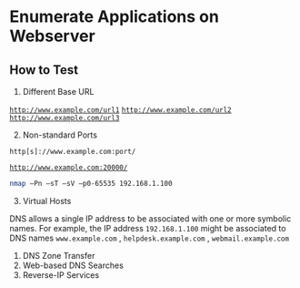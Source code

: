 # Enumerate Applications on Webserver

## How to Test

1. Different Base URL

[`http://www.example.com/url1`](http://www.example.com/url1) [`http://www.example.com/url2`](http://www.example.com/url2) [`http://www.example.com/url3`](http://www.example.com/url3)

2. Non-standard Ports

`http[s]://www.example.com:port/`

[`http://www.example.com:20000/`](http://www.example.com:20000/)

```bash
nmap –Pn –sT –sV –p0-65535 192.168.1.100
```

3. Virtual Hosts


DNS allows a single IP address to be associated with one or more symbolic names. For example, the IP address `192.168.1.100` might be associated to DNS names `www.example.com` , `helpdesk.example.com` , `webmail.example.com`

1. DNS Zone Transfer
2. Web-based DNS Searches
3. Reverse-IP Services
